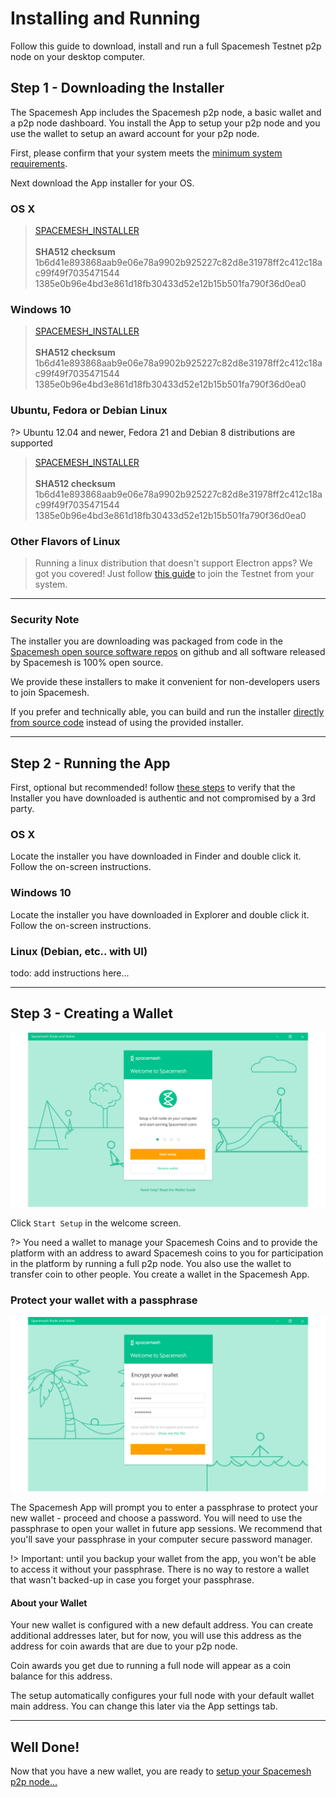 # Installing and Running

Follow this guide to download, install and run a full Spacemesh Testnet p2p node on your desktop computer.

## Step 1 - Downloading the Installer

The Spacemesh App includes the Spacemesh p2p node, a basic wallet and a p2p node dashboard. You install the App to setup your p2p node and you use the wallet to setup an award account for your p2p node.

First, please confirm that your system meets the [minimum system requirements](requirements.md).

Next download the App installer for your OS.

### OS X

> [SPACEMESH_INSTALLER](setup.app)
<br/><Br/>**SHA512 checksum**
1b6d41e893868aab9e06e78a9902b925227c82d8e31978ff2c412c18ac99f49f7035471544 1385e0b96e4bd3e861d18fb30433d52e12b15b501fa790f36d0ea0

### Windows 10

> [SPACEMESH_INSTALLER](setup.app)
<Br/><br/>**SHA512 checksum**
1b6d41e893868aab9e06e78a9902b925227c82d8e31978ff2c412c18ac99f49f7035471544 1385e0b96e4bd3e861d18fb30433d52e12b15b501fa790f36d0ea0

### Ubuntu, Fedora or Debian Linux

?> Ubuntu 12.04 and newer, Fedora 21 and Debian 8 distributions are supported

> [SPACEMESH_INSTALLER](setup.app)
<Br/><br/>**SHA512 checksum**
1b6d41e893868aab9e06e78a9902b925227c82d8e31978ff2c412c18ac99f49f7035471544 1385e0b96e4bd3e861d18fb30433d52e12b15b501fa790f36d0ea0

### Other Flavors of Linux

> Running a linux distribution that doesn't support Electron apps? We got you covered! Just follow [this guide](linux.md) to join the Testnet from your system.

---
### Security Note
The installer you are downloading was packaged from code in the [Spacemesh open source software repos](https://github.com/spacemeshos) on github and all software released by Spacemesh is 100% open source.

We provide these installers to make it convenient for non-developers users to join Spacemesh.

If you prefer and technically able, you can build and run the installer [directly from source code](soruce.md) instead of using the provided installer.


---

## Step 2 - Running the App

First, optional but recommended! follow [these steps](auth.md) to verify that the Installer you have downloaded is authentic and not compromised by a 3rd party.

### OS X
Locate the installer you have downloaded in Finder and double click it. Follow the on-screen instructions.

### Windows 10
Locate the installer you have downloaded in Explorer and double click it. Follow the on-screen instructions.

### Linux (Debian, etc.. with UI)
todo: add instructions here...

---

## Step 3 - Creating a Wallet

![](../images/welcome.png)

Click `Start Setup` in the welcome screen.

?> You need a wallet to manage your Spacemesh Coins and to provide the platform with an address to award Spacemesh coins to you for participation in the platform by running a full p2p node. You also use the wallet to transfer coin to other people. You create a wallet in the Spacemesh App.

### Protect your wallet with a passphrase

![](../images/wallet_passphrase.png)

The Spacemesh App will prompt you to enter a passphrase to protect your new wallet - proceed and choose a password. You will need to use the passphrase to open your wallet in future app sessions. We recommend that you'll save your passphrase in your computer secure password manager.

!> Important: until you backup your wallet from the app, you won't be able to access it without your passphrase. There is no way to restore a wallet that wasn't backed-up in case you forget your passphrase.

#### About your Wallet

Your new wallet is configured with a new default address. You can create additional addresses later, but for now, you will use this address as the address for coin awards that are due to your p2p node.

Coin awards you get due to running a full node will appear as a coin balance for this address.

The setup automatically configures your full node with your default wallet main address. You can change this later via the App settings tab.

---

## Well Done!
Now that you have a new wallet, you are ready to [setup your Spacemesh p2p node...](guide/setup.md)
